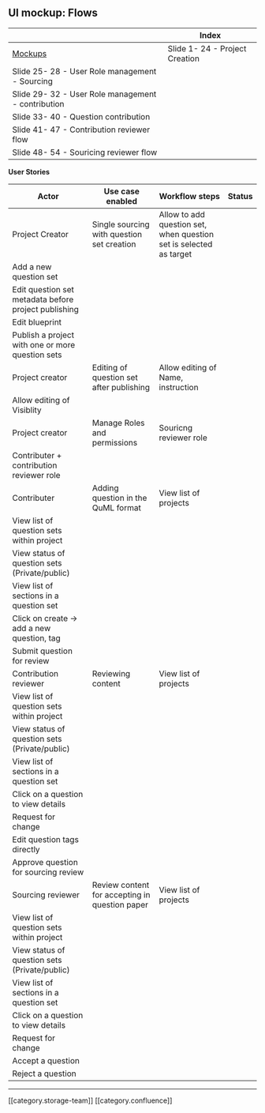 
## UI mockup: Flows 


|  |  **Index**  | 
|  --- |  --- | 
| [Mockups](https://docs.google.com/presentation/d/12JW58Iokn-3IdwifUeWab8F8vPC8HFHqZjkbERtwsLc/edit?usp=sharing) | Slide 1- 24 - Project Creation  | 
| Slide 25- 28 - User Role management - Sourcing | 
| Slide 29- 32 - User Role management - contribution | 
| Slide 33- 40 - Question contribution | 
| Slide 41- 47 - Contribution reviewer flow | 
| Slide 48- 54 - Souricing reviewer flow | 



 **User Stories** 

|  **Actor**  |  **Use case enabled**  |  **Workflow steps**  |  **Status**  | 
|  --- |  --- |  --- |  --- | 
| Project Creator | Single sourcing with question set creation | Allow to add question set, when question set is selected as target  |  | 
| Add a new question set |  | 
| Edit question set metadata before project publishing |  | 
| Edit blueprint  |  | 
| Publish a project with one or more question sets |  | 
| Project creator | Editing of question set after publishing | Allow editing of Name, instruction |  | 
| Allow editing of Visiblity |  | 
| Project creator | Manage Roles and permissions | Souricng reviewer role |  | 
| Contributer + contribution reviewer role |  | 
| Contributer | Adding question in the QuML format | View list of projects |  | 
| View list of question sets within project |  | 
| View status of question sets (Private/public) |  | 
| View list of sections in a question set |  | 
| Click on create -> add a new question, tag  |  | 
| Submit question for review  |  | 
| Contribution reviewer | Reviewing content | View list of projects |  | 
| View list of question sets within project |  | 
| View status of question sets (Private/public) |  | 
| View list of sections in a question set |  | 
| Click on a question to view details |  | 
| Request for change |  | 
| Edit question tags directly |  | 
| Approve question for sourcing review |  | 
| Sourcing reviewer | Review content for accepting in question paper | View list of projects |  | 
| View list of question sets within project |  | 
| View status of question sets (Private/public) |  | 
| View list of sections in a question set |  | 
| Click on a question to view details |  | 
| Request for change |  | 
| Accept a question |  | 
| Reject a question |  | 



*****

[[category.storage-team]] 
[[category.confluence]] 

